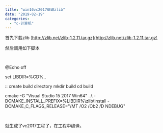 ```yaml
---
title: "win10vc2017编译zlib"
date: "2019-02-19"
categories: 
  - "c-计算机"
---
```


首先下载zlib [http://zlib.net/zlib-1.2.11.tar.gz](http://zlib.net/zlib-1.2.11.tar.gz)

然后调用如下脚本

 

@Echo off

set LIBDIR=%CD%..

:: create build directory mkdir build cd build

cmake -G "Visual Studio 15 2017 Win64" ..\\ -DCMAKE\_INSTALL\_PREFIX=%LIBDIR%\\zlib\\install -DCMAKE\_C\_FLAGS\_RELEASE="/MT /O2 /Ob2 /D NDEBUG"

 

就生成了vc2017工程了，在工程中编译。
